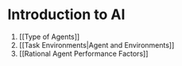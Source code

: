 # Introduction to AI

1. [[Type of Agents]]
2. [[Task Environments|Agent and Environments]]
3. [[Rational Agent Performance Factors]]
